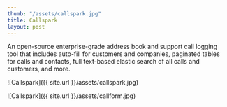 ```yaml
---
thumb: "/assets/callspark.jpg"
title: Callspark
layout: post
---
```


An open-source enterprise-grade address book and support call logging tool that includes auto-fill for customers and companies, paginated tables for calls and contacts, full text-based elastic search of all calls and customers, and more.

![Callspark]({{ site.url }}/assets/callspark.jpg)


![Callspark]({{ site.url }}/assets/callform.jpg)
